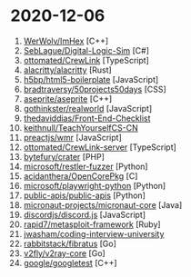 # 2020-12-06

1. [WerWolv/ImHex](https://github.com/WerWolv/ImHex "A Hex Editor for Reverse Engineers, Programmers and people that value their eye sight when working at 3 AM.") [C++]
2. [SebLague/Digital-Logic-Sim](https://github.com/SebLague/Digital-Logic-Sim "") [C#]
3. [ottomated/CrewLink](https://github.com/ottomated/CrewLink "Free, open, Among Us Proximity Chat") [TypeScript]
4. [alacritty/alacritty](https://github.com/alacritty/alacritty "A cross-platform, GPU-accelerated terminal emulator") [Rust]
5. [h5bp/html5-boilerplate](https://github.com/h5bp/html5-boilerplate "A professional front-end template for building fast, robust, and adaptable web apps or sites.") [JavaScript]
6. [bradtraversy/50projects50days](https://github.com/bradtraversy/50projects50days "50+ mini web projects using HTML, CSS & JS") [CSS]
7. [aseprite/aseprite](https://github.com/aseprite/aseprite "Animated sprite editor & pixel art tool (Windows, macOS, Linux)") [C++]
8. [gothinkster/realworld](https://github.com/gothinkster/realworld "The mother of all demo apps — Exemplary fullstack Medium.com clone powered by React, Angular, Node, Django, and many more 🏅") [JavaScript]
9. [thedaviddias/Front-End-Checklist](https://github.com/thedaviddias/Front-End-Checklist "🗂 The perfect Front-End Checklist for modern websites and meticulous developers") 
10. [keithnull/TeachYourselfCS-CN](https://github.com/keithnull/TeachYourselfCS-CN "TeachYourselfCS 的中文翻译 | A Chinese translation of TeachYourselfCS") 
11. [preactjs/wmr](https://github.com/preactjs/wmr "👩‍🚀 The tiny all-in-one development tool for modern web apps.") [JavaScript]
12. [ottomated/CrewLink-server](https://github.com/ottomated/CrewLink-server "Voice Relay server for CrewLink.") [TypeScript]
13. [bytefury/crater](https://github.com/bytefury/crater "Free & Open Source Invoice App for Freelancers & Small Businesses") [PHP]
14. [microsoft/restler-fuzzer](https://github.com/microsoft/restler-fuzzer "RESTler is the first stateful REST API fuzzing tool for automatically testing cloud services through their REST APIs and finding security and reliability bugs in these services.") [Python]
15. [acidanthera/OpenCorePkg](https://github.com/acidanthera/OpenCorePkg "OpenCore bootloader") [C]
16. [microsoft/playwright-python](https://github.com/microsoft/playwright-python "Python version of the Playwright testing and automation library.") [Python]
17. [public-apis/public-apis](https://github.com/public-apis/public-apis "A collective list of free APIs for use in software and web development.") [Python]
18. [micronaut-projects/micronaut-core](https://github.com/micronaut-projects/micronaut-core "Micronaut Application Framework") [Java]
19. [discordjs/discord.js](https://github.com/discordjs/discord.js "A powerful JavaScript library for interacting with the Discord API") [JavaScript]
20. [rapid7/metasploit-framework](https://github.com/rapid7/metasploit-framework "Metasploit Framework") [Ruby]
21. [jwasham/coding-interview-university](https://github.com/jwasham/coding-interview-university "A complete computer science study plan to become a software engineer.") 
22. [rabbitstack/fibratus](https://github.com/rabbitstack/fibratus "A modern tool for the Windows kernel exploration and tracing") [Go]
23. [v2fly/v2ray-core](https://github.com/v2fly/v2ray-core "A platform for building proxies to bypass network restrictions.") [Go]
24. [google/googletest](https://github.com/google/googletest "Googletest - Google Testing and Mocking Framework") [C++]
